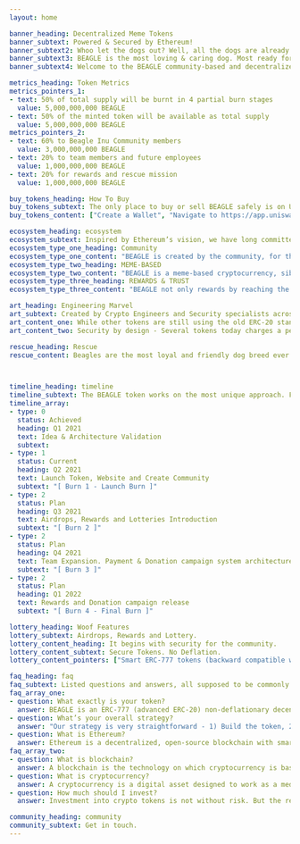 ```yaml
---
layout: home

banner_heading: Decentralized Meme Tokens
banner_subtext: Powered & Secured by Ethereum!
banner_subtext2: Whoo let the dogs out? Well, all the dogs are already out, now it's time for BEAGLE to shine.
banner_subtext3: BEAGLE is the most loving & caring dog. Most ready for the moon spaceship! Your companion to the moon ride. Your only worry would be why did't you get more of BEAGLES...
banner_subtext4: Welcome to the BEAGLE community-based and decentralized project! Hop on, as we launch to the moon.

metrics_heading: Token Metrics
metrics_pointers_1:
- text: 50% of total supply will be burnt in 4 partial burn stages
  value: 5,000,000,000 BEAGLE
- text: 50% of the minted token will be available as total supply
  value: 5,000,000,000 BEAGLE
metrics_pointers_2:
- text: 60% to Beagle Inu Community members
  value: 3,000,000,000 BEAGLE
- text: 20% to team members and future employees
  value: 1,000,000,000 BEAGLE
- text: 20% for rewards and rescue mission
  value: 1,000,000,000 BEAGLE

buy_tokens_heading: How To Buy
buy_tokens_subtext: The only place to buy or sell BEAGLE safely is on Uniswap. Beware of some scams with same token names.
buy_tokens_content: ["Create a Wallet", "Navigate to https://app.uniswap.org and connect your wallet", "Buy some Ether (ETH)", "Swap Ether for BEAGLE! The more the merrier.", "HODL! Diamond hands will get most rewards and lotteries."]

ecosystem_heading: ecosystem
ecosystem_subtext: Inspired by Ethereum’s vision, we have long committed to the ideals of permissionless access, security, and immutability, all indespensable components for a future where anyone in the world can access financial services without fear of discrimination or counterparty risk.
ecosystem_type_one_heading: Community
ecosystem_type_one_content: "BEAGLE is created by the community, for the community, and is completely decentralized. Nicknamed the MOON COMPANION, a loyal and compassionate BEAGLE will be your companion for the moon ride. While you get your BEAGLEs, the BEAGLE engineers will work hard to take BEAGLE to the moon and then beyond. #MoonCompanion"
ecosystem_type_two_heading: MEME-BASED
ecosystem_type_two_content: "BEAGLE is a meme-based cryptocurrency, sibling to DogeCoin and SHIBA, but with very vast potential. Although the token is deemed as a meme-token, we fully believe that BEAGLE will take you to the moon and beyond. #TotheMoon"
ecosystem_type_three_heading: REWARDS & TRUST
ecosystem_type_three_content: "BEAGLE not only rewards by reaching the moon but to gain more trust, it will dig up Treasures and Lottery for you from time to time. BEAGLE engineers are tirelessly working on adding these features. All you have to do is get your BEAGLEs and HODL. #HODL #TREASURES"

art_heading: Engineering Marvel
art_subtext: Created by Crypto Engineers and Security specialists across the globe, BEAGLE is one of the most robust and secure ERC777 fungible tokens while remaining backward compatible with ERC-20.
art_content_one: While other tokens are still using the old ERC-20 standard, our team architected this token on the ERC-777 level. ERC-777 is future proof and allows our team to create new features for future updates.
art_content_two: Security by design - Several tokens today charges a percentage of fees per transaction which causes vulnerabilities in the system. Based on our security analysis,  several million have been stolen by hackers due to these insecure designs. Therefore, our security engineers have designed new implementations that made the BEAGLE much more secure and robust.

rescue_heading: Rescue
rescue_content: Beagles are the most loyal and friendly dog breed ever. They always scooch in with you and want to be with you all the time. They are master pleasers.



timeline_heading: timeline
timeline_subtext: The BEAGLE token works on the most unique approach. For every transaction some amount of tokens are committed to donation and rewards pool from the preset Reservoir account. BEAGLE owners are never charged even a single token and receive a ton for rewards for buying and holding more and more BEAGLES.
timeline_array:
- type: 0
  status: Achieved
  heading: Q1 2021
  text: Idea & Architecture Validation
  subtext:
- type: 1
  status: Current
  heading: Q2 2021
  text: Launch Token, Website and Create Community
  subtext: "[ Burn 1 - Launch Burn ]"
- type: 2
  status: Plan
  heading: Q3 2021
  text: Airdrops, Rewards and Lotteries Introduction
  subtext: "[ Burn 2 ]"
- type: 2
  status: Plan
  heading: Q4 2021
  text: Team Expansion. Payment & Donation campaign system architecture
  subtext: "[ Burn 3 ]"
- type: 2
  status: Plan
  heading: Q1 2022
  text: Rewards and Donation campaign release
  subtext: "[ Burn 4 - Final Burn ]"

lottery_heading: Woof Features
lottery_subtext: Airdrops, Rewards and Lottery.
lottery_content_heading: It begins with security for the community.
lottery_content_subtext: Secure Tokens. No Deflation.
lottery_content_pointers: ["Smart ERC-777 tokens (backward compatible with ERC-20)", "Secure by design", "No hideen fees", "4 Partial burns to inflate the token", "Airdrops, rewards and lotteries"]

faq_heading: faq
faq_subtext: Listed questions and answers, all supposed to be commonly asked in cryptocurrency, and tokens in Ethereum network.
faq_array_one:
- question: What exactly is your token?
  answer: BEAGLE is an ERC-777 (advanced ERC-20) non-deflationary decentralized token that runs on Ethereum blockchain. Its a currency derived from memes community and following the footsteps of DogeCoin and SHIBA tokens. BEAGLE thrives on HODL. Diamond hands will go beyond the moon. These tokens can be exchanged on Uniswap for Ether (ETH) or any other ERC token.
- question: What’s your overall strategy?
  answer: "Our strategy is very straightforward - 1) Build the token, 2) Launch the token and build a community, 3) Build algorithms for rewards and lotteries distribution; 4) Build voting mechanisms for community to vote in for the rewards ideas and implementation; 5) distribute the rewards until the Reservoiur gets empty. 6) #HODL and burn every quarter to inflate the token value. #ToTheMoon"
- question: What is Ethereum?
  answer: Ethereum is a decentralized, open-source blockchain with smart contract functionality. Ether (ETH) is the native cryptocurrency of the platform. It is the second-largest cryptocurrency by market capitalization. Ethereum is the most actively used blockchain. Find out more at https://ethereum.org/
faq_array_two:
- question: What is blockchain?
  answer: A blockchain is the technology on which cryptocurrency is based. A blockchain is basically a continuously growing list of records called blocks that are linked and secured using cryptography.
- question: What is cryptocurrency?
  answer: A cryptocurrency is a digital asset designed to work as a medium of exchange that uses cryptography to secure its transactions, to control the creation of additional units, and to verify the transfer of assets.
- question: How much should I invest?
  answer: Investment into crypto tokens is not without risk. But the recent market of meme-tokens is sky rocketing. So, just hop on. We have a commitment to make people wish if they'd bought more tokens. And always, never take financial advice without doing your own research. You can research us on http://etherscan.io and http://coinmarketcap.com. If you need more help, please reachout to us on Twitter or Reddit.

community_heading: community
community_subtext: Get in touch.
---
```

